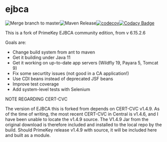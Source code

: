 # ejbca

![Merge branch to master](https://github.com/winterknight1979/ejbca/workflows/Merge%20branch%20to%20master/badge.svg)![Maven Release](https://github.com/winterknight1979/ejbca/workflows/Maven%20Release/badge.svg)[![codecov](https://codecov.io/gh/winterknight1979/ejbca/branch/master/graph/badge.svg?token=J3QRD54ZIG)](https://codecov.io/gh/winterknight1979/ejbca)[![Codacy Badge](https://app.codacy.com/project/badge/Grade/a32150f8b3f84479abd27e6bd0820cbf)](https://www.codacy.com/gh/winterknight1979/ejbca/dashboard?utm_source=github.com&amp;utm_medium=referral&amp;utm_content=winterknight1979/ejbca&amp;utm_campaign=Badge_Grade)

This is a fork of PrimeKey EJBCA community edition, from v 6.15.2.6

Goals are:

* Change build system from ant to maven
* Get it building under Java 11
* Get it working on up-to-date app servers (Wildfly 19, Payara 5, Tomcat 9)
* Fix some securtity issues (not good in a CA application!)
* Use CDI beans instead of deprecated JSF beans
* Improve test coverage
* Add system-level tests with Selenium

NOTE REGARDING CERT-CVC

The version of EJBCA this is forked from depends on CERT-CVC v1.4.9. As of the time of writing,
the most recent CERT-CVC in Central is v1.4.6, and I have been unable to locate the v1.4.9 source. 
The V1.4.9 Jar from the original download is therefore included and installed to the local repo by the build.
Should PrimeKey release v1.4.9 with source, it will be included here and built as a module.




